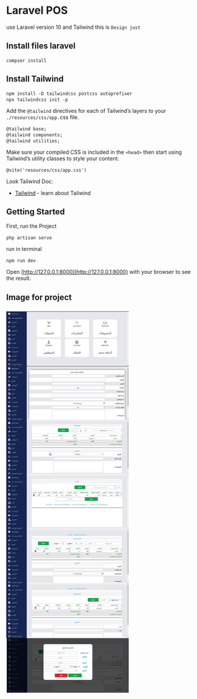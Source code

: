 # Laravel POS

use Laravel version 10 and Tailwind this is `Design just`

## Install files laravel

```
compser install
```

## Install Tailwind

```
npm install -D tailwindcss postcss autoprefixer
npx tailwindcss init -p
```

Add the `@tailwind` directives for each of Tailwind’s layers to your` ./resources/css/app.`css file.

```
@tailwind base;
@tailwind components;
@tailwind utilities;
```

Make sure your compiled CSS is included in the `<head>` then start using Tailwind’s utility classes to style your content.


```
@vite('resources/css/app.css')
```

Look Tailwind Doc:

- [Tailwind](https://tailwindcss.com/docs/guides/laravel) - learn about Tailwind

## Getting Started

First, run the Project

```
php artisan serve
```

run in terminal

```
npm run dev
```

Open [http://127.0.0.1:8000](http://127.0.0.1:8000) with your browser to see the result.

## Image for project

<img src="./11.jpg" alt="E">
